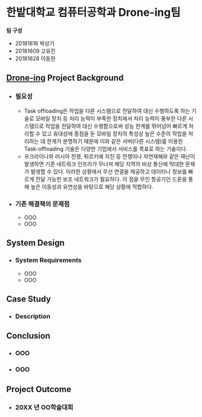 # 한밭대학교 컴퓨터공학과 Drone-ing팀

**팀 구성**
- 20181616 박상기 
- 20181609 고유진
- 20181628 이동헌

## <u>Drone-ing</u> Project Background
- ### 필요성
  - Task offloading은 작업을 다른 시스템으로 전달하여 대신 수행하도록 하는 기술로 모바일 장치 등 처리 능력이 부족한 장치에서 처리 능력이 풍부한 다른 시스템으로 작업을 전달하여 대신 수행함으로써 성능 한계를 뛰어넘어 빠르게 처리할 수 있고 휴대성에 중점을 둔 모바일 장치의 특성상 높은 수준의 작업을 처리하는 데 한계가 분명하기 때문에 이와 같은 서버(다른 시스템)를 이용한 Task-offloading 기술은 다양한 기업에서 서비스를 목표로 하는 기술이다.
  - 우크라이나와 러시아 전쟁, 튀르키예 지진 등 전쟁이나 자연재해와 같은 재난이 발생하면 기존 네트워크 인프라가 무너져 해당 지역의 비상 통신에 막대한 문제가 발생할 수 있다. 이러한 상황에서 무선 연결을 제공하고 데이터나 정보를 빠르게 전달 가능한 보조 네트워크가 필요하다. 이 점을 무인 항공기인 드론을 통해 높은 이동성과 유연성을 바탕으로 해당 상황에 적합하다.
- ### 기존 해결책의 문제점
  - OOO
  - OOO
  
## System Design
  - ### System Requirements
    - OOO
    - OOO
    
## Case Study
  - ### Description
  
  
## Conclusion
  - ### OOO
  - ### OOO
  
## Project Outcome
- ### 20XX 년 OO학술대회 
